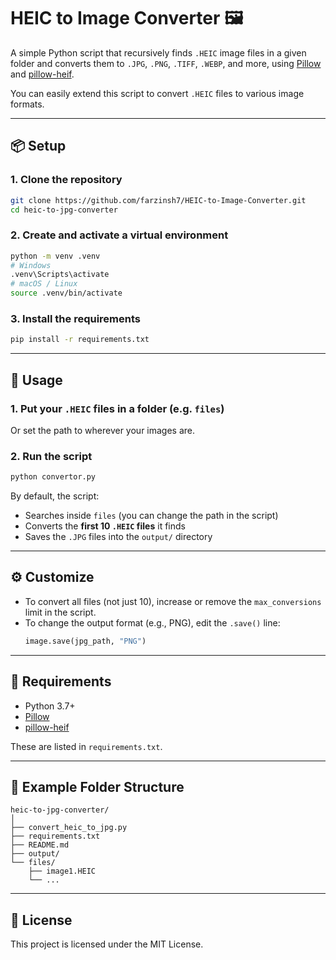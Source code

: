 # HEIC to Image Converter 🖼️

A simple Python script that recursively finds `.HEIC` image files in a given folder and converts them to `.JPG`, `.PNG`, `.TIFF`, `.WEBP`, and more, using [Pillow](https://python-pillow.org/) and [pillow-heif](https://github.com/carsales/pillow-heif).

You can easily extend this script to convert `.HEIC` files to various image formats.

---

## 📦 Setup

### 1. Clone the repository

```bash
git clone https://github.com/farzinsh7/HEIC-to-Image-Converter.git
cd heic-to-jpg-converter
```

### 2. Create and activate a virtual environment

```bash
python -m venv .venv
# Windows
.venv\Scripts\activate
# macOS / Linux
source .venv/bin/activate
```

### 3. Install the requirements

```bash
pip install -r requirements.txt
```

---

## 🚀 Usage

### 1. Put your `.HEIC` files in a folder (e.g. `files`)

Or set the path to wherever your images are.

### 2. Run the script

```bash
python convertor.py
```

By default, the script:

- Searches inside `files` (you can change the path in the script)
- Converts the **first 10 `.HEIC` files** it finds
- Saves the `.JPG` files into the `output/` directory

---

## ⚙️ Customize

- To convert all files (not just 10), increase or remove the `max_conversions` limit in the script.
- To change the output format (e.g., PNG), edit the `.save()` line:
  ```python
  image.save(jpg_path, "PNG")
  ```

---

## 🧾 Requirements

- Python 3.7+
- [Pillow](https://pypi.org/project/Pillow/)
- [pillow-heif](https://pypi.org/project/pillow-heif/)

These are listed in `requirements.txt`.

---

## 📂 Example Folder Structure

```
heic-to-jpg-converter/
│
├── convert_heic_to_jpg.py
├── requirements.txt
├── README.md
├── output/
└── files/
    ├── image1.HEIC
    └── ...
```

---

## 📝 License

This project is licensed under the MIT License.

